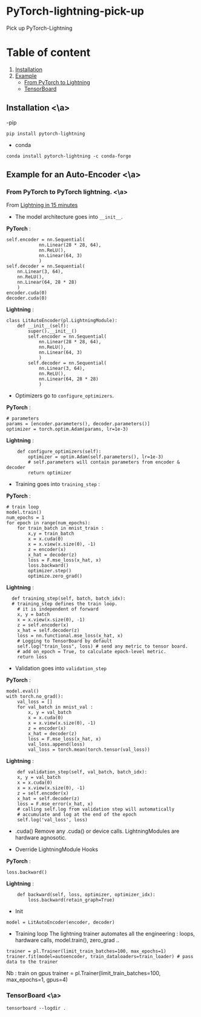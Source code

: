 # PyTorch-lightning-pick-up
Pick up PyTorch-Lightning 

# Table of content 

1. [Installation](#install)
2. [Example](#example)
    - [From PyTorch to Lightning](#light)
    - [TensorBoard](#tensorboard)

## Installation <a name="install"><\a>

-pip
```{bash}
pip install pytorch-lightning
```

- conda
```{bash}
conda install pytorch-lightning -c conda-forge
```
## Example for an Auto-Encoder <a name="example"><\a>

### From PyTorch to PyTorch lightning. <a name="ligth"><\a>

From [Lightning in 15 minutes](https://pytorch-lightning.readthedocs.io/en/stable/starter/introduction.html)

- The model architecture goes into  ```__init__```.

__PyTorch__ : 
``` {python}
self.encoder = nn.Sequential(
            nn.Linear(28 * 28, 64), 
            nn.ReLU(),
            nn.Linear(64, 3)
            )
self.decoder = nn.Sequential(
    nn.Linear(3, 64), 
    nn.ReLU(), 
    nn.Linear(64, 28 * 28)
    )
encoder.cuda(0)
decoder.cuda(0)
```

__Lightning__ : 
``` {python}
class LitAutoEncoder(pl.LightningModule):
    def __init__(self):
        super().__init__()
        self.encoder = nn.Sequential(
            nn.Linear(28 * 28, 64), 
            nn.ReLU(),
            nn.Linear(64, 3)
            )
        self.decoder = nn.Sequential(
            nn.Linear(3, 64), 
            nn.ReLU(), 
            nn.Linear(64, 28 * 28)
            )
```

- Optimizers go to ```configure_optimizers```.

__PyTorch__ : 
```{python}
# parameters
params = [encoder.parameters(), decoder.parameters()]
optimizer = torch.optim.Adam(params, lr=1e-3)
```

__Lightning__ : 
```{python}
    def configure_optimizers(self):
        optimizer = optim.Adam(self.parameters(), lr=1e-3) 
        # self.parameters will contain parameters from encoder & decoder
        return optimizer 
```

- Training goes into ```training_step``` :

__PyTorch__ :
```{python}
# train loop
model.train()
num_epochs = 1
for epoch in range(num_epochs):
    for train_batch in mnist_train : 
        x,y = train_batch
        x = x.cuda(0)
        x = x.view(x.size(0), -1)
        z = encoder(x)
        x_hat = decoder(z)
        loss = F.mse_loss(x_hat, x)
        loss.backward()
        optimizer.step()
        optimize.zero_grad()
```

__Lightning__ : 
```{python}
  def training_step(self, batch, batch_idx):
  # training_step defines the train loop.
    # it is independent of forward
    x, y = batch
    x = x.view(x.size(0), -1)
    z = self.encoder(x)
    x_hat = self.decoder(z)
    loss = nn.functional.mse_loss(x_hat, x)
    # Logging to TensorBoard by default
    self.log("train_loss", loss) # send any metric to tensor board.
    # add on_epoch = True, to calculate epoch-level metric. 
    return loss
```

- Validation goes into ```validation_step```

__PyTorch__ :
```{python}
model.eval()
with torch.no_grad():
    val_loss = []
    for val_batch in mnist_val : 
        x, y = val_batch
        x = x.cuda(0)
        x = x.view(x.size(0), -1)
        z = encoder(x)
        x_hat = decoder(z)
        loss = F.mse_loss(x_hat, x)
        val_loss.append(loss)
        val_loss = torch.mean(torch.tensor(val_loss))
```

__Lightning__ :
```{python}
    def validation_step(self, val_batch, batch_idx):    
    x, y = val_batch
    x = x.cuda(0)
    x = x.view(x.size(0), -1)
    z = self.encoder(x)
    x_hat = self.decoder(z)
    loss = F.mse_error(x_hat, x)
    # calling self.log from validation step will automatically
    # accumulate and log at the end of the epoch 
    self.log('val_loss', loss)
```

- .cuda()
Remove any .cuda() or device calls. 
LightningModules are hardware agnosotic. 

- Override LightningModule Hooks

__PyTorch__ : 
```{python}
loss.backward()
```

__Lightning__ : 
```{python}
    def backward(self, loss, optimizer, optimizer_idx): 
        loss.backward(retain_graph=True)
```

- Init 
```{python}
model = LitAutoEncoder(encoder, decoder)
```
- Training loop
The lightning trainer automates all the engineering : loops, hardware calls, model.train(), zero_grad ..
```{python}
trainer = pl.Trainer(limit_train_batches=100, max_epochs=1)
trainer.fit(model=autoencoder, train_dataloaders=train_loader) # pass data to the trainer
```
Nb : train on gpus
trainer = pl.Trainer(limit_train_batches=100, max_epochs=1, gpus=4)

### TensorBoard <a name="tensorboard"><\a>
```{bash}
tensorboard --logdir .
```